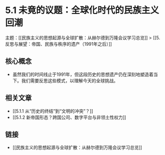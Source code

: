# 5.1 未竟的议题：全球化时代的民族主义回潮

主题：[[民族主义的思想起源与全球扩散：从赫尔德到万隆会议学习总览]] > [[5. 反思与展望：帝国、民族与秩序的遗产（1991年之后）]]

## 核心概念

- 虽然我们的时间线止于1991年，但这段历史的思想遗产仍在深刻地塑造着当下。我们需要反思这些模式，以理解今天的全球挑战。

## 相关文章

- [[5.1.1 从“历史的终结”到“文明的冲突”？]]
- [[5.1.2 新帝国形态？跨国公司、数字平台与非领土性权力]]

## 链接

- [[民族主义的思想起源与全球扩散：从赫尔德到万隆会议学习总览]]
